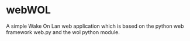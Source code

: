 # webWOL
A simple Wake On Lan web application which is based on the python web framework web.py and the wol python module.
